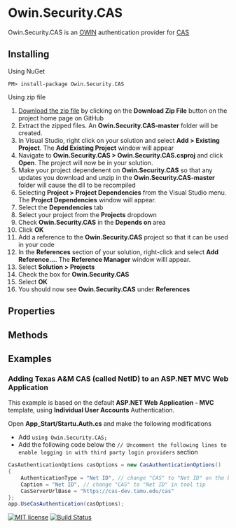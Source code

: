# Owin.Security.CAS
Owin.Security.CAS is an [OWIN](http://owin.org) authentication provider for [CAS](https://github.com/Jasig/cas)

## Installing
Using NuGet

    PM> install-package Owin.Security.CAS

Using zip file

1. [Download the zip file](https://github.com/noelbundick/Owin.Security.CAS/archive/master.zip) by clicking on the **Download Zip File** button on the project home page on GitHub
2. Extract the zipped files. An **Owin.Security.CAS-master** folder will be created.
3. In Visual Studio, right click on your solution and select **Add > Existing Project**. The **Add Existing Project** window will appear
4. Navigate to **Owin.Security.CAS > Owin.Security.CAS.csproj** and click **Open**.  The project will now be in your solution.
5. Make your project dependenent on **Owin.Security.CAS** so that any updates you download and unzip in the **Owin.Security.CAS-master** folder will cause the dll to be recompiled
  1. Selecting **Project > Project Dependencies** from the Visual Studio menu. The **Project Dependencies** window will appear.
  2. Select the **Dependencies** tab
  3. Select your project from the **Projects** dropdown
  4. Check **Owin.Security.CAS** in the **Depends on** area
  5. Click **OK**
6. Add a reference to the **Owin.Security.CAS** project so that it can be used in your code
  1. In the **References** section of your solution, right-click and select **Add Reference...**.  The **Reference Manager** window willl appear.
  2. Select **Solution > Projects**
  3. Check the box for **Owin.Security.CAS**
  4. Select **OK**
  5. You should now see **Owin.Security.CAS** under **References**

## Properties
## Methods
## Examples
### Adding Texas A&M CAS (called NetID) to an ASP.NET MVC Web Application
This example is based on the default **ASP.NET Web Application - MVC** template, using **Individual User Accounts** Authentication.

Open **App_Start/Startu.Auth.cs** and make the following modifications
* Add `using Owin.Security.CAS;`
* Add the following code below the `// Uncomment the following lines to enable logging in with third party login providers` section 
```c#
CasAuthenticationOptions casOptions = new CasAuthenticationOptions()
{
    AuthenticationType = "Net ID", // change "CAS" to "Net ID" on the button and in DB
    Caption = "Net ID", // change "CAS" to "Net ID" in tool tip
    CasServerUrlBase = "https://cas-dev.tamu.edu/cas"
};
app.UseCasAuthentication(casOptions);
```

[![MIT license](https://img.shields.io/badge/license-MIT-blue.svg)](https://github.com/noelbundick/Owin.Security.CAS/blob/master/LICENSE.md)
[![Build Status](https://www.myget.org/BuildSource/Badge/owin-security-cas?identifier=f61417a1-8dfe-49f2-9981-b9d44c5b234e)](https://www.myget.org/)

